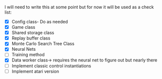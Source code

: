 I will need to write this at some point but for now it will be used as a check list:

- [x] Config class- Do as needed
- [x] Game class
- [x] Shared storage class
- [x] Replay buffer class
- [x] Monte Carlo Search Tree Class
- [x] Neural Nets
- [ ] Training method
- [x] Data worker class-> requires the neural net to figure out but nearly there
- [ ] Implement classic control instantiations
- [ ] Implement atari version
